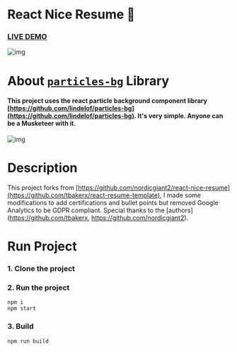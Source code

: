 # React Nice Resume :page_with_curl:

### [LIVE DEMO](https://chafab.github.io/resume/index.html)

![img](https://github.com/chafab/react-resume/public/images/img.jpg?raw=true)

# About [`particles-bg`](https://github.com/lindelof/particles-bg) Library
#### This project uses the react particle background component library [https://github.com/lindelof/particles-bg](https://github.com/lindelof/particles-bg). It's very simple. Anyone can be a Musketeer with it.

![img](https://github.com/lindelof/particles-bg/raw/master/image/03.jpg?raw=true)

# Description
This project forks from [https://github.com/nordicgiant2/react-nice-resume](https://github.com/tbakerx/react-resume-template), I made some modifications to add certifications and bullet points but removed Google Analytics to be GDPR compliant. Special thanks to the [authors](https://github.com/tbakerx, https://github.com/nordicgiant2).

# Run Project
### 1. Clone the project

### 2. Run the project
```shell
npm i
npm start
```

### 3. Build
```shell
npm run build
```

